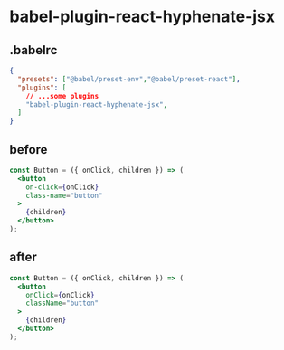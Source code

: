 # babel-plugin-react-hyphenate-jsx

## .babelrc

```json
{
  "presets": ["@babel/preset-env","@babel/preset-react"],
  "plugins": [
    // ...some plugins
    "babel-plugin-react-hyphenate-jsx",
  ]
}
```

## before

```jsx
const Button = ({ onClick, children }) => (
  <button
    on-click={onClick}
    class-name="button"
  >
    {children}
  </button>
);
```

## after

```jsx
const Button = ({ onClick, children }) => (
  <button
    onClick={onClick}
    className="button"
  >
    {children}
  </button>
);
```